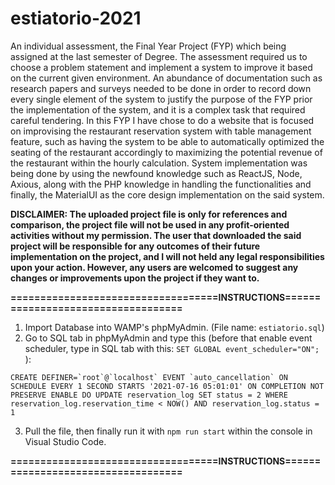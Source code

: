# estiatorio-2021
An individual assessment, the Final Year Project (FYP) which being assigned at the last semester of Degree. The assessment required us to choose a problem statement and implement a system to improve it based on the current given environment. An abundance of documentation such as research papers and surveys needed to be done in order to record down every single element of the system to justify the purpose of the FYP prior the implementation of the system, and it is a complex task that required careful tendering. In this FYP I have chose to do a website that is focused on improvising the restaurant reservation system with table management feature, such as having the system to be able to automatically optimized the seating of the restaurant accordingly to maximizing the potential revenue of the restaurant within the hourly calculation. System implementation was being done by using the newfound knowledge such as ReactJS, Node, Axious, along with the PHP knowledge in handling the functionalities and finally, the MaterialUI as the core design implementation on the said system.

**DISCLAIMER: The uploaded project file is only for references and comparison, the project file will not be used in any profit-oriented activities without my permission. The user that downloaded the said project will be responsible for any outcomes of their future implementation on the project, and I will not held any legal responsibilities upon your action. However, any users are welcomed to suggest any changes or improvements upon the project if they want to.**

**===================================INSTRUCTIONS===================================**
1. Import Database into WAMP's phpMyAdmin. (File name: ```estiatorio.sql```)
2. Go to SQL tab in phpMyAdmin and type this (before that enable event scheduler, type in SQL tab with this: ```SET GLOBAL event_scheduler="ON"; ```):

```
CREATE DEFINER=`root`@`localhost` EVENT `auto_cancellation` ON SCHEDULE EVERY 1 SECOND STARTS '2021-07-16 05:01:01' ON COMPLETION NOT PRESERVE ENABLE DO UPDATE reservation_log SET status = 2 WHERE reservation_log.reservation_time < NOW() AND reservation_log.status = 1
```
3. Pull the file, then finally run it with ```npm run start``` within the console in Visual Studio Code.

**===================================INSTRUCTIONS===================================**
